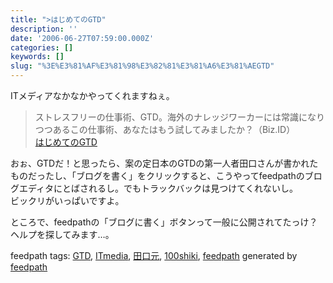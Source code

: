 ```yaml
---
title: ">はじめてのGTD"
description: ''
date: '2006-06-27T07:59:00.000Z'
categories: []
keywords: []
slug: "%3E%E3%81%AF%E3%81%98%E3%82%81%E3%81%A6%E3%81%AEGTD"
---
```

ITメディアなかなかやってくれますねぇ。

> ストレスフリーの仕事術、GTD。海外のナレッジワーカーには常識になりつつあるこの仕事術、あなたはもう試してみましたか？（Biz.ID）  
> [はじめてのGTD](http://www.itmedia.co.jp/bizid/articles/0606/27/news003.html)

おぉ、GTDだ！と思ったら、案の定日本のGTDの第一人者田口さんが書かれたものだったし、「ブログを書く」をクリックすると、こうやってfeedpathのブログエディタにとばされるし。でもトラックバックは見つけてくれないし。  
ビックリがいっぱいですよ。  
  
ところで、feedpathの「ブログに書く」ボタンって一般に公開されてたっけ？ヘルプを探してみます…。

feedpath tags: [GTD](http://feedpath.jp/search/index.csp?search_text=GTD), [ITmedia](http://feedpath.jp/search/index.csp?search_text=ITmedia), [田口元](http://feedpath.jp/search/index.csp?search_text=%E7%94%B0%E5%8F%A3%E5%85%83), [100shiki](http://feedpath.jp/search/index.csp?search_text=100shiki), [feedpath](http://feedpath.jp/search/index.csp?search_text=feedpath) generated by [feedpath](http://technorati.jp/tag/feedpath)